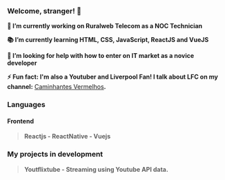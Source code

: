 ### Welcome, stranger! 👋


**🔭  I’m currently working on Ruralweb Telecom as a NOC Technician** 

**📚  I’m currently learning HTML, CSS, JavaScript, ReactJS and VueJS**

**🤔  I’m looking for help with how to enter on IT market as a novice developer**

**⚡  Fun fact: I'm also a Youtuber and Liverpool Fan! I talk about LFC on my channel:** [Caminhantes Vermelhos]('https://youtube.com/caminhantesvermelhos')**.**

### Languages

#### Frontend 

> **Reactjs - ReactNative - Vuejs** 
> 
### My projects in development 

> **Youtflixtube - Streaming using Youtube API data.** 
